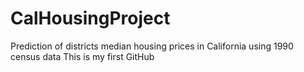 # CalHousingProject
Prediction of districts median housing prices in California using 1990 census data 
This is my first GitHub
